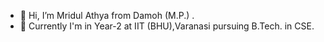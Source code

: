 - 👋 Hi, I’m Mridul Athya from Damoh (M.P.) .
- 👀 Currently I'm in Year-2 at IIT (BHU),Varanasi pursuing B.Tech. in CSE.

<!---
mridulathya/mridulathya is a ✨ special ✨ repository because its `README.md` (this file) appears on your GitHub profile.
You can click the Preview link to take a look at your changes.
--->
